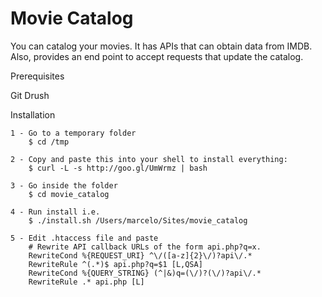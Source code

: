 Movie Catalog
=============

You can catalog your movies.
It has APIs that can obtain data from IMDB.
Also, provides an end point to accept requests that update the catalog.


Prerequisites

Git
Drush

Installation

	1 - Go to a temporary folder
		$ cd /tmp

	2 - Copy and paste this into your shell to install everything:
		$ curl -L -s http://goo.gl/UmWrmz | bash

	3 - Go inside the folder
		$ cd movie_catalog

	4 - Run install i.e.
		$ ./install.sh /Users/marcelo/Sites/movie_catalog

	5 - Edit .htaccess file and paste
		# Rewrite API callback URLs of the form api.php?q=x.
		RewriteCond %{REQUEST_URI} ^\/([a-z]{2}\/)?api\/.*
		RewriteRule ^(.*)$ api.php?q=$1 [L,QSA]
		RewriteCond %{QUERY_STRING} (^|&)q=(\/)?(\/)?api\/.*
		RewriteRule .* api.php [L]
